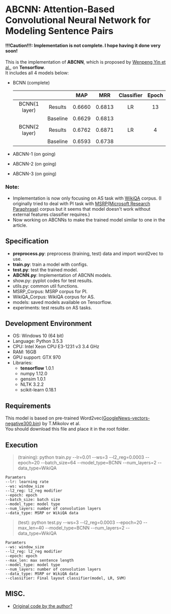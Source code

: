
# ABCNN: Attention-Based Convolutional Neural Network for Modeling Sentence Pairs

#### !!!Caution!!!: Implementation is not complete. I hope having it done very soon!

This is the implementation of **ABCNN**, which is proposed by [Wenpeng Yin et al.](https://arxiv.org/pdf/1512.05193.pdf), on **Tensorflow**.  
It includes all 4 models below:
- BCNN (complete)

    |               |          |   MAP   |   MRR   | Classifier | Epoch |
    |:-------------:|:--------:|:-------:|:-------:|:----------:|:-----:|
    | BCNN(1 layer) |  Results |  0.6660 |  0.6813 |     LR     |   13  |
    |               | Baseline |  0.6629 |  0.6813 |            |       |
    | BCNN(2 layer) |  Results | 0.6762  | 0.6871  |     LR     |   4   |
    |               | Baseline |  0.6593 |  0.6738 |            |       |

- ABCNN-1 (on going)
- ABCNN-2 (on going)
- ABCNN-3 (on going)

### Note:
- Implementation is now only focusing on AS task with [WikiQA](https://www.microsoft.com/en-us/research/publication/wikiqa-a-challenge-dataset-for-open-domain-question-answering/) corpus.
(I originally tried to deal with PI task with [MSRP(Microsoft Research Paraphrase)](https://www.microsoft.com/en-us/download/details.aspx?id=52398) corpus
but it seems that model doesn't work without external features classifier requires.)
- Now working on ABCNNs to make the trained model similar to one in the article.

## Specification
- **preprocess.py**: preprocess (training, test) data and import word2vec to use.
- **train.py**: train a model with configs.
- **test.py**: test the trained model.
- **ABCNN.py**: Implementation of ABCNN models.
- show.py: pyplot codes for test results.
- utils.py: common util functions.
- MSRP_Corpus: MSRP corpus for PI.
- WikiQA_Corpus: WikiQA corpus for AS.
- models: saved models available on Tensorflow.
- experiments: test results on AS tasks.

## Development Environment
- OS: Windows 10 (64 bit)
- Language: Python 3.5.3
- CPU: Intel Xeon CPU E3-1231 v3 3.4 GHz
- RAM: 16GB
- GPU support: GTX 970
- Libraries:
    - **tensorflow** 1.0.1
    - numpy 1.12.0
    - gensim 1.0.1
    - NLTK 3.2.2
    - scikit-learn 0.18.1

## Requirements

This model is based on pre-trained Word2vec([GoogleNews-vectors-negative300.bin](https://drive.google.com/uc?id=0B7XkCwpI5KDYNlNUTTlSS21pQmM&export=download)) by T.Mikolov et al.  
You should download this file and place it in the root folder.


## Execution
> (training): python train.py --lr=0.01 --ws=3 --l2_reg=0.0003 --epoch=20 --batch_size=64 --model_type=BCNN --num_layers=2 --data_type=WikiQA

    Paramters
    --lr: learning rate
    --ws: window_size
    --l2_reg: l2_reg modifier
    --epoch: epoch
    --batch_size: batch size
    --model_type: model type
    --num_layers: number of convolution layers
    --data_type: MSRP or WikiQA data

> (test): python test.py --ws=3 --l2_reg=0.0003 --epoch=20 --max_len=40 --model_type=BCNN --num_layers=2 --data_type=WikiQA

    Paramters
    --ws: window_size
    --l2_reg: l2_reg modifier
    --epoch: epoch
    --max_len: max sentence length
    --model_type: model type
    --num_layers: number of convolution layers
    --data_type: MSRP or WikiQA data
    --classifier: Final layout classifier(model, LR, SVM)


## MISC.
- [Original code by the author?](https://github.com/yinwenpeng/Answer_Selection/tree/master/src)
